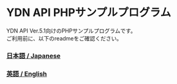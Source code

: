 # YDN API PHPサンプルプログラム
YDN API Ver.5.1向けのPHPサンプルプログラムです。<br>
ご利用前に、以下のreadmeをご確認ください。

### [日本語 / Japanese](./readme_JA.txt)
### [英語 / English](./readme_EN.txt)

